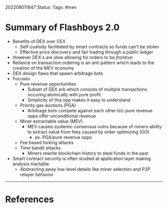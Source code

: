 202208011847
Status: 
Tags: #mev

# Summary of Flashboys 2.0
- Benefits of DEX over CEX 
	- Self-custody facilitated by smart contracts so funds can't be stolen 
	- Effective price discovery and fair trading through a public ledger
- However DEX's are slow allowing for orders to be *frontrun*
- Reliance on transaction ordering is an anti pattern which leads to the creation of the MEV economy
- DEX design flaws that spawn arbitrage bots
- Focuses 
	- Pure revenue opportunities
		- Subset of DEX arb which consists of multiple transactions occuring atomically with pure profit
		- Simplicity of this opp makes it easy to understand
	- Priority gas auctions (PGA)
		- Arbitrage bots compete against each other b/c pure revenue opps offer unconditional revenue
	- Miner extractable value (MEV)
		- MEV causes systemic consensus vulns because of miners ability to extract value from fees caused by order optimizing (OO)
			- ex. PGA/pure revenue opps
	- Fee based forking attacks
	- Time bandit attacks 
		- Miners rewrite blockchain history to steal funds in the past
- Smart contract security is often studied at application layer making analysis tractable
	- Abstracting away low-level details like miner selection and P2P relayer behavior







---
# References

